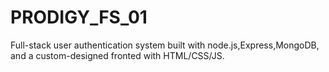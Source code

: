 # PRODIGY_FS_01
Full-stack user authentication system 
built with node.js,Express,MongoDB, and a custom-designed fronted with HTML/CSS/JS.

